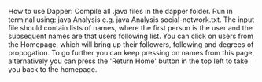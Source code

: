 How to use Dapper:
Compile all .java files in the dapper folder.
Run in terminal using: java Analysis <filename> e.g. java Analysis social-network.txt.
The input file should contain lists of names, where the first person is the user and the subsequent names are that users following list.
You can click on users from the Homepage, which will bring up their followers, following and degrees of propogation. 
To go further you can keep pressing on names from this page, alternatively you can press the 'Return Home' button in the top left to take you back to the homepage.
